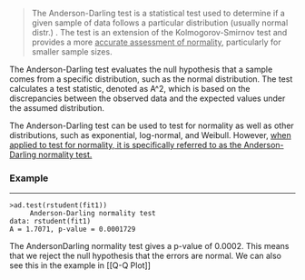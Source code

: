 >The Anderson-Darling test is a statistical test used to determine if a given sample of data follows a particular distribution (usually normal distr.) . The test is an extension of the Kolmogorov-Smirnov test and provides a more <u>accurate assessment of normality</u>, particularly for smaller sample sizes.

The Anderson-Darling test evaluates the null hypothesis that a sample comes from a specific distribution, such as the normal distribution. The test calculates a test statistic, denoted as A^2, which is based on the discrepancies between the observed data and the expected values under the assumed distribution.

The Anderson-Darling test can be used to test for normality as well as other distributions, such as exponential, log-normal, and Weibull. However, <u>when applied to test for normality, it is specifically referred to as the Anderson-Darling normality test.</u>

### Example
---
	>ad.test(rstudent(fit1))
		 Anderson-Darling normality test 
	data: rstudent(fit1) 
	A = 1.7071, p-value = 0.0001729

The AndersonDarling normality test gives a p-value of 0.0002. This means that we reject the null hypothesis that the errors are normal. We can also see this in the example in [[Q-Q Plot]]